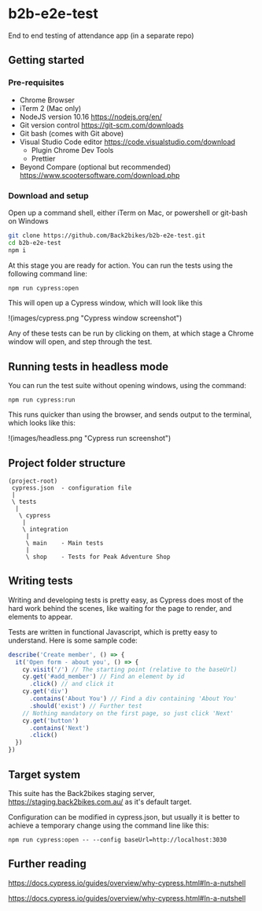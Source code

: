 # b2b-e2e-test

End to end testing of attendance app (in a separate repo)

## Getting started

### Pre-requisites

- Chrome Browser
- iTerm 2 (Mac only)
- NodeJS version 10.16 https://nodejs.org/en/
- Git version control https://git-scm.com/downloads
- Git bash (comes with Git above)
- Visual Studio Code editor https://code.visualstudio.com/download
  - Plugin Chrome Dev Tools
  - Prettier
- Beyond Compare (optional but recommended) https://www.scootersoftware.com/download.php

### Download and setup

Open up a command shell, either iTerm on Mac, or powershell or git-bash on Windows

```bash
git clone https://github.com/Back2bikes/b2b-e2e-test.git
cd b2b-e2e-test
npm i
```

At this stage you are ready for action. You can run the tests using the following command line:

```bash
npm run cypress:open
```

This will open up a Cypress window, which will look like this

!(images/cypress.png "Cypress window screenshot")

Any of these tests can be run by clicking on them, at which stage a Chrome window will open, and step through the test.

## Running tests in headless mode

You can run the test suite without opening windows, using the command:

```
npm run cypress:run
```

This runs quicker than using the browser, and sends output to the terminal, which looks like this:

!(images/headless.png "Cypress run screenshot")

## Project folder structure

```
(project-root)
 cypress.json  - configuration file
 |
 \ tests
  |
   \ cypress
    |
    \ integration
     |
     \ main    - Main tests
     |
     \ shop    - Tests for Peak Adventure Shop
```

## Writing tests

Writing and developing tests is pretty easy, as Cypress does most of the hard work behind the scenes, like waiting for the page to render, and elements to appear.

Tests are written in functional Javascript, which is pretty easy to understand. Here is some sample code:

```javascript
describe('Create member', () => {
  it('Open form - about you', () => {
    cy.visit('/') // The starting point (relative to the baseUrl)
    cy.get('#add_member') // Find an element by id
      .click() // and click it
    cy.get('div')
      .contains('About You') // Find a div containing 'About You'
      .should('exist') // Further test
    // Nothing mandatory on the first page, so just click 'Next'
    cy.get('button')
      .contains('Next')
      .click()
  })
})
```

## Target system

This suite has the Back2bikes staging server, https://staging.back2bikes.com.au/ as it's default target.

Configuration can be modified in cypress.json, but usually it is better to achieve a temporary change using the command line like this:

`npm run cypress:open -- --config baseUrl=http://localhost:3030`

## Further reading

https://docs.cypress.io/guides/overview/why-cypress.html#In-a-nutshell

https://docs.cypress.io/guides/overview/why-cypress.html#In-a-nutshell

